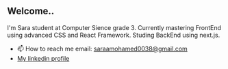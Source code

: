  ## Welcome..
 I'm Sara student at Computer Sience grade 3.
 Currently mastering FrontEnd using advanced CSS and React Framework.
 Studing BackEnd using next.js.
 
 - 📫 How to reach me email: saraamohamed0038@gmail.com
 - [My linkedin profile](https://www.linkedin.com/in/sara-mohamed-b8b668256/)
